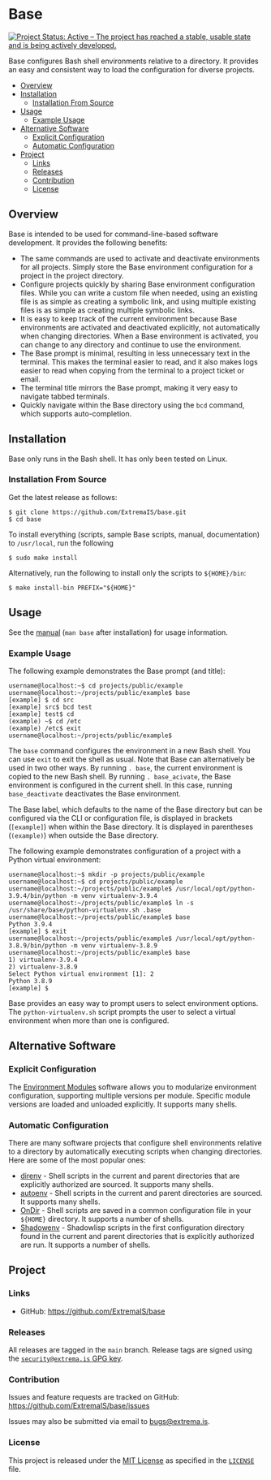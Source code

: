 # Base

[![Project Status: Active – The project has reached a stable, usable state and is being actively developed.](https://www.repostatus.org/badges/latest/active.svg)](https://www.repostatus.org/#active)

Base configures Bash shell environments relative to a directory.  It
provides an easy and consistent way to load the configuration for diverse
projects.

* [Overview](#overview)
* [Installation](#installation)
    * [Installation From Source](#installation-from-source)
* [Usage](#usage)
    * [Example Usage](#example-usage)
* [Alternative Software](#alternative-software)
    * [Explicit Configuration](#explicit-configuration)
    * [Automatic Configuration](#automatic-configuration)
* [Project](#project)
    * [Links](#links)
    * [Releases](#releases)
    * [Contribution](#contribution)
    * [License](#license)

## Overview

Base is intended to be used for command-line-based software development.  It
provides the following benefits:

* The same commands are used to activate and deactivate environments for all
  projects.  Simply store the Base environment configuration for a project in
  the project directory.
* Configure projects quickly by sharing Base environment configuration files.
  While you can write a custom file when needed, using an existing file is as
  simple as creating a symbolic link, and using multiple existing files is as
  simple as creating multiple symbolic links.
* It is easy to keep track of the current environment because Base
  environments are activated and deactivated explicitly, not automatically
  when changing directories.  When a Base environment is activated, you can
  change to any directory and continue to use the environment.
* The Base prompt is minimal, resulting in less unnecessary text in the
  terminal.  This makes the terminal easier to read, and it also makes logs
  easier to read when copying from the terminal to a project ticket or email.
* The terminal title mirrors the Base prompt, making it very easy to navigate
  tabbed terminals.
* Quickly navigate within the Base directory using the `bcd` command, which
  supports auto-completion.

## Installation

Base only runs in the Bash shell.  It has only been tested on Linux.

### Installation From Source

Get the latest release as follows:

```
$ git clone https://github.com/ExtremaIS/base.git
$ cd base
```

To install everything (scripts, sample Base scripts, manual, documentation)
to `/usr/local`, run the following

```
$ sudo make install
```

Alternatively, run the following to install only the scripts to `${HOME}/bin`:

```
$ make install-bin PREFIX="${HOME}"
```

## Usage

See the [manual](doc/base.1.md) (`man base` after installation) for usage
information.

### Example Usage

The following example demonstrates the Base prompt (and title):

```
username@localhost:~$ cd projects/public/example
username@localhost:~/projects/public/example$ base
[example] $ cd src
[example] src$ bcd test
[example] test$ cd
(example) ~$ cd /etc
(example) /etc$ exit
username@localhost:~/projects/public/example$
```

The `base` command configures the environment in a new Bash shell.  You can
use `exit` to exit the shell as usual.  Note that Base can alternatively be
used in two other ways.  By running `. base`, the current environment is
copied to the new Bash shell.  By running `. base_acivate`, the Base
environment is configured in the current shell.  In this case, running
`base_deactivate` deactivates the Base environment.

The Base label, which defaults to the name of the Base directory but can be
configured via the CLI or configuration file, is displayed in brackets
(`[example]`) when within the Base directory.  It is displayed in parentheses
(`(example)`) when outside the Base directory.

The following example demonstrates configuration of a project with a Python
virtual environment:

```
username@localhost:~$ mkdir -p projects/public/example
username@localhost:~$ cd projects/public/example
username@localhost:~/projects/public/example$ /usr/local/opt/python-3.9.4/bin/python -m venv virtualenv-3.9.4
username@localhost:~/projects/public/example$ ln -s /usr/share/base/python-virtualenv.sh .base
username@localhost:~/projects/public/example$ base
Python 3.9.4
[example] $ exit
username@localhost:~/projects/public/example$ /usr/local/opt/python-3.8.9/bin/python -m venv virtualenv-3.8.9
username@localhost:~/projects/public/example$ base
1) virtualenv-3.9.4
2) virtualenv-3.8.9
Select Python virtual environment [1]: 2
Python 3.8.9
[example] $
```

Base provides an easy way to prompt users to select environment options.  The
`python-virtualenv.sh` script prompts the user to select a virtual environment
when more than one is configured.

## Alternative Software

### Explicit Configuration

The [Environment Modules](https://github.com/cea-hpc/modules) software allows
you to modularize environment configuration, supporting multiple versions per
module.  Specific module versions are loaded and unloaded explicitly.  It
supports many shells.

### Automatic Configuration

There are many software projects that configure shell environments relative to
a directory by automatically executing scripts when changing directories.
Here are some of the most popular ones:

* [direnv](https://direnv.net/) - Shell scripts in the current and parent
  directories that are explicitly authorized are sourced.  It supports many
  shells.
* [autoenv](https://github.com/inishchith/autoenv) - Shell scripts in the
  current and parent directories are sourced.  It supports many shells.
* [OnDir](https://github.com/alecthomas/ondir) - Shell scripts are saved in a
  common configuration file in your `${HOME}` directory.  It supports a number
  of shells.
* [Shadowenv](https://shopify.github.io/shadowenv/) - Shadowlisp scripts in
  the first configuration directory found in the current and parent
  directories that is explicitly authorized are run.  It supports a number of
  shells.

## Project

### Links

* GitHub: <https://github.com/ExtremaIS/base>

### Releases

All releases are tagged in the `main` branch.  Release tags are signed using
the
[`security@extrema.is` GPG key](http://keys.gnupg.net/pks/lookup?op=vindex&fingerprint=on&search=0x1D484E4B4705FADF).

### Contribution

Issues and feature requests are tracked on GitHub:
<https://github.com/ExtremaIS/base/issues>

Issues may also be submitted via email to <bugs@extrema.is>.

### License

This project is released under the
[MIT License](https://opensource.org/licenses/MIT) as specified in the
[`LICENSE`](LICENSE) file.
